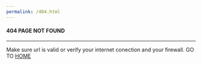 ```yaml
---
permalink: /404.html
---
```


#### 404 PAGE NOT FOUND
------------------
Make sure url is valid or verify your internet conection and your firewall.
GO TO [HOME](https://flowarg.github.io/)
